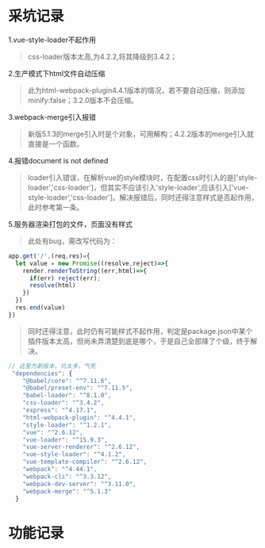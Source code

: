 # 采坑记录
1.vue-style-loader不起作用
> css-loader版本太高,为4.2.2,将其降级到3.4.2；

2.生产模式下html文件自动压缩
> 此为html-webpack-plugin4.4.1版本的情况，若不要自动压缩，则添加minify:false；3.2.0版本不会压缩。

3.webpack-merge引入报错
> 新版5.1.3的merge引入时是个对象，可用解构；4.2.2版本的merge引入就直接是一个函数。

4.报错document is not defined
> loader引入错误，在解析vue的style模块时，在配置css时引入的是['style-loader','css-loader']，但其实不应该引入'style-loader',应该引入['vue-style-loader','css-loader']。解决报错后，同时还得注意样式是否起作用，此时参考第一条。

5.服务器渲染打包的文件，页面没有样式
> 此处有bug，需改写代码为：
```javascript
app.get('/',(req,res)={
  let value = new Promise((resolve,reject)=>{
    render.renderToString((err,html)=>{
      if(err) reject(err);
      resolve(html)
    })
  })
  res.end(value)
})
```
> 同时还得注意，此时仍有可能样式不起作用，判定是package.json中某个插件版本太高，但尚未弄清楚到底是哪个，于是自己全部降了个级，终于解决。





```javascript
// 这里为新版本，坑太多，气死
 "dependencies": {
    "@babel/core": "^7.11.6",
    "@babel/preset-env": "^7.11.5",
    "babel-loader": "^8.1.0",
    "css-loader": "^3.4.2",
    "express": "^4.17.1",
    "html-webpack-plugin": "^4.4.1",
    "style-loader": "^1.2.1",
    "vue": "^2.6.12",
    "vue-loader": "^15.9.3",
    "vue-server-renderer": "^2.6.12",
    "vue-style-loader": "^4.1.2",
    "vue-template-compiler": "^2.6.12",
    "webpack": "^4.44.1",
    "webpack-cli": "^3.3.12",
    "webpack-dev-server": "^3.11.0",
    "webpack-merge": "^5.1.3"
  }
  ```

  # 功能记录